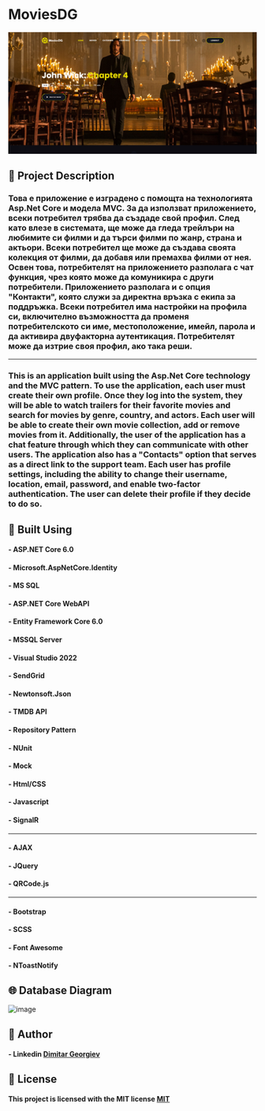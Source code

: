 # MoviesDG

![image](https://github.com/ItsAlphaHelix/MoviesDG/blob/main/Homepage2.png?raw=true)

## 📃 Project Description

### Това е приложение е изградено с помощта на технологията Asp.Net Core и модела MVC. За да използват приложението, всеки потребител трябва да създаде свой профил. След като влезе в системата, ще може да гледа трейлъри на любимите си филми и да търси филми по жанр, страна и актьори. Всеки потребител ще може да създава своята колекция от филми, да добавя или премахва филми от нея. Освен това, потребителят на приложението разполага с чат функция, чрез която може да комуникира с други потребители. Приложението разполага и с опция "Контакти", която служи за директна връзка с екипа за поддръжка. Всеки потребител има настройки на профила си, включително възможността да променя потребителското си име, местоположение, имейл, парола и да активира двуфакторна аутентикация. Потребителят може да изтрие своя профил, ако така реши.
---
### This is an application built using the Asp.Net Core technology and the MVC pattern. To use the application, each user must create their own profile. Once they log into the system, they will be able to watch trailers for their favorite movies and search for movies by genre, country, and actors. Each user will be able to create their own movie collection, add or remove movies from it. Additionally, the user of the application has a chat feature through which they can communicate with other users. The application also has a "Contacts" option that serves as a direct link to the support team. Each user has profile settings, including the ability to change their username, location, email, password, and enable two-factor authentication. The user can delete their profile if they decide to do so.

## 🔨 Built Using

#### - ASP.NET Core 6.0
#### - Microsoft.AspNetCore.Identity
#### - MS SQL
#### - ASP.NET Core WebAPI
#### - Entity Framework Core 6.0
#### - MSSQL Server
#### - Visual Studio 2022
#### - SendGrid
#### - Newtonsoft.Json
#### - TMDB API
#### - Repository Pattern
#### - NUnit
#### - Mock
#### - Html/CSS 
#### - Javascript
#### - SignalR
---
#### - AJAX
#### - JQuery
#### - QRCode.js
---
#### - Bootstrap
#### - SCSS
#### - Font Awesome
#### - NToastNotify

## 🌐 Database Diagram

![image](https://github.com/ItsAlphaHelix/MyWebProject/blob/main/Database-Diagram.png?raw=true)

## 👦 Author

#### - Linkedin [Dimitar Georgiev](https://www.linkedin.com/in/dimitar-georgiev-551a16242/)


## 📜 License

#### This project is licensed with the MIT license [MIT](https://choosealicense.com/licenses/mit/)
